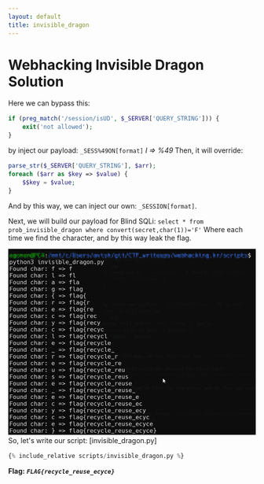 ```yaml
---
layout: default
title: invisible_dragon
---
```


# Webhacking Invisible Dragon Solution

Here we can bypass this:
```php
if (preg_match('/session/isUD', $_SERVER['QUERY_STRING'])) {
    exit('not allowed');
}
```

by inject our payload: `_SESS%49ON[format]` *I => %49*
Then, it will override:
```php
parse_str($_SERVER['QUERY_STRING'], $arr);
foreach ($arr as $key => $value) {
    $$key = $value;
}
```
And by this way, we can inject our own: `_SESSION[format]`.

Next, we will build our payload for Blind SQLi:
`select * from prob_invisible_dragon where convert(secret,char(1))='F'`
Where each time we find the character, and by this way leak the flag.

![FLAG image](./images/invisible_dragon.png)
So, let's write our script: [invisible_dragon.py]
```scripts/invisible_dragon.py
{% include_relative scripts/invisible_dragon.py %}
```



**Flag:** ***`FLAG{recycle_reuse_ecyce}`*** 

